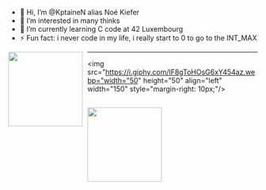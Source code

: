 - 👋 Hi, I’m @KptaineN alias Noé Kiefer
- 👀 I’m interested in many thinks 
- 🌱 I’m currently learning C code at 42 Luxembourg 
- ⚡ Fun fact: i never code in my life, i really start to 0 to go to the INT_MAX

<!---
KptaineN/KptaineN is a ✨ special ✨ repository because its `README.md` (this file) appears on your GitHub profile.
You can click the Preview link to take a look at your changes.
--->
</div>

<!-- GIF de fin en rouge -->
<img src="https://i.pinimg.com/originals/6e/c5/9a/6ec59a46147bb7e1e21a748cb4ac63bd.gif" align="left" width="150" style="margin-right: 10px;"/>


---
<img src="https://i.giphy.com/lF8gToHOsG6xY454az.webp="width="50" height="50" align="left" width="150" style="margin-right: 10px;"/>
</p>


<div align="center">

## 
<img src="https://i.pinimg.com/originals/6e/c5/9a/6ec59a46147bb7e1e21a748cb4ac63bd.gif" align="left" width="150" style="margin-right: 10px;"/>

</div>
